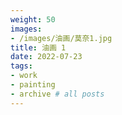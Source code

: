 ```yaml
---
weight: 50
images:
- /images/油画/莫奈1.jpg
title: 油画 1
date: 2022-07-23
tags:
- work
- painting
- archive # all posts
---
```

